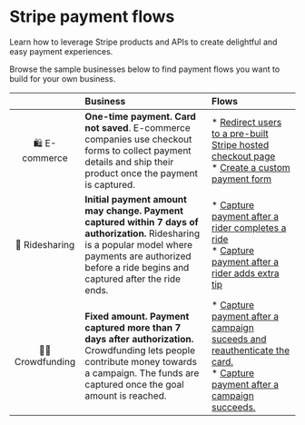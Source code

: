 # Stripe payment flows

Learn how to leverage Stripe products and APIs to create delightful and easy payment experiences.

Browse the sample businesses below to find payment flows you want to build for your own business.

|    | Business | Flows  |
:---: | :--- | :--- |
🛍️ E-commerce | **One-time payment. Card not saved**. E-commerce companies use checkout forms to collect payment details and ship their product once the payment is captured. | * [Redirect users to a pre-built Stripe hosted checkout page](https://github.com/adreyfus-stripe/payment-flows) <br/> * [Create a custom payment form](https://github.com/adreyfus-stripe/payment-flows)
🚗 Ridesharing | **Initial payment amount may change. Payment captured within 7 days of authorization.** Ridesharing is a popular model where payments are authorized before a ride begins and captured after the ride ends. | * [Capture payment after a rider completes a ride](https://github.com/adreyfus-stripe/payment-flows) <br/> * [Capture payment after a rider adds extra tip](https://github.com/adreyfus-stripe/payment-flows) <br/>
👨👩 Crowdfunding | **Fixed amount. Payment captured more than 7 days after authorization.** Crowdfunding lets people contribute money towards a campaign. The funds are captured once the goal amount is reached. | * [Capture payment after a campaign suceeds and reauthenticate the card.](https://github.com/adreyfus-stripe/payment-flows) <br/> * [Capture payment after a campaign succeeds.](https://github.com/adreyfus-stripe/payment-flows) <br/>
